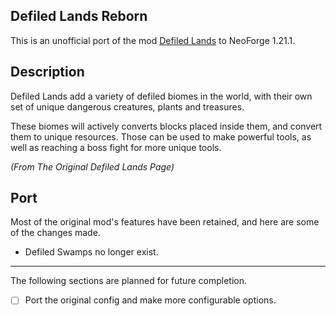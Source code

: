 ## Defiled Lands Reborn

This is an unofficial port of the mod [Defiled Lands](https://www.curseforge.com/minecraft/mc-mods/defiled-lands) to NeoForge 1.21.1.

## Description

Defiled Lands add a variety of defiled biomes in the world, with their own set of unique dangerous creatures, plants and treasures.

These biomes will actively converts blocks placed inside them, and convert them to unique resources. Those can be used to make powerful tools, as well as reaching a boss fight for more unique tools.

*(From The Original Defiled Lands Page)*

## Port

Most of the original mod's features have been retained, and here are some of the changes made.
* Defiled Swamps no longer exist.
---
The following sections are planned for future completion.
- [ ] Port the original config and make more configurable options.